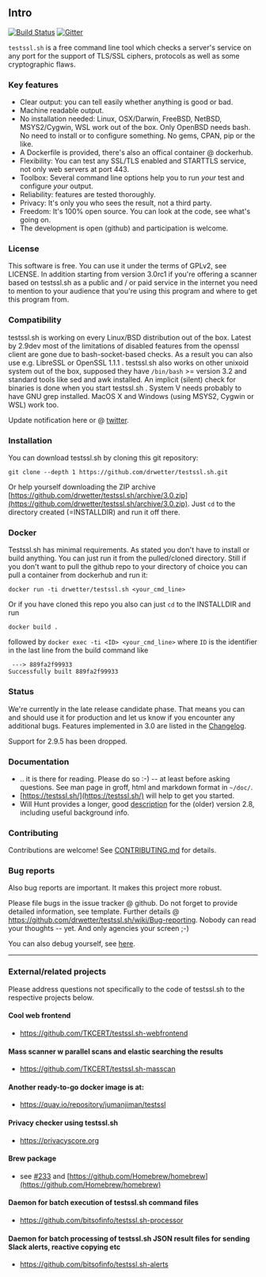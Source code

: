 
## Intro

[![Build Status](https://travis-ci.org/drwetter/testssl.sh.svg?branch=master)](https://travis-ci.org/drwetter/testssl.sh)
[![Gitter](https://badges.gitter.im/Join%20Chat.svg)](https://gitter.im/drwetter/testssl.sh?utm_source=badge&utm_medium=badge&utm_campaign=pr-badge&utm_content=badge)

`testssl.sh` is a free command line tool which checks a server's service on
any port for the support of TLS/SSL ciphers, protocols as well as some
cryptographic flaws.

### Key features

* Clear output: you can tell easily whether anything is good or bad.
* Machine readable output.
* No installation needed: Linux, OSX/Darwin, FreeBSD, NetBSD, MSYS2/Cygwin,
  WSL work out of the box. Only OpenBSD needs bash. No need to install
  or to configure something.  No gems, CPAN, pip or the like.
* A Dockerfile is provided, there's also an offical container @ dockerhub.
* Flexibility: You can test any SSL/TLS enabled and STARTTLS service, not
  only web servers at port 443.
* Toolbox: Several command line options help you to run *your* test and
  configure *your* output.
* Reliability: features are tested thoroughly.
* Privacy: It's only you who sees the result, not a third party.
* Freedom: It's 100% open source. You can look at the code, see what's going on.
* The development is open (github) and participation is welcome.

### License

This software is free. You can use it under the terms of GPLv2, see LICENSE.
In addition starting from version 3.0rc1 if you're offering a scanner based on testssl.sh
as a public and / or paid service in the internet you need to mention to your audience that you're using
this program and where to get this program from.

### Compatibility

testssl.sh is working on every Linux/BSD distribution out of the box. Latest by 2.9dev
most of the limitations of disabled features from the openssl client are gone
due to bash-socket-based checks. As a result you can also use e.g. LibreSSL or OpenSSL
1.1.1 . testssl.sh also works on other unixoid system out of the box, supposed they have
`/bin/bash` >= version 3.2 and standard tools like sed and awk installed. An implicit
(silent) check for binaries is done when you start testssl.sh . System V needs probably
to have GNU grep installed. MacOS X and Windows (using MSYS2, Cygwin or WSL) work too.

Update notification here or @ [twitter](https://twitter.com/drwetter).

### Installation

You can download testssl.sh by cloning this git repository:

    git clone --depth 1 https://github.com/drwetter/testssl.sh.git

Or help yourself downloading the ZIP archive [https://github.com/drwetter/testssl.sh/archive/3.0.zip](https://github.com/drwetter/testssl.sh/archive/3.0.zip). Just ``cd`` to the directory created (=INSTALLDIR) and run it off there. 

### Docker

Testssl.sh has minimal requirements. As stated you don't have to install or build anything.  You can just run it from the pulled/cloned directory. Still if you don't want to pull the github repo to your directory of choice you can pull a container from dockerhub and run it:
```
docker run -ti drwetter/testssl.sh <your_cmd_line>
```
Or if you have cloned this repo you also can just ``cd`` to the INSTALLDIR and run 
```
docker build .
``` 

followed by ``docker exec -ti <ID> <your_cmd_line>`` where ``ID`` is the identifier in the last line from the build command like

```
 ---> 889fa2f99933
Successfully built 889fa2f99933
```

### Status

We're currently in the late release candidate phase. That means you can and should use it for production
and let us know if you encounter any additional bugs. Features implemented in 3.0 are listed in the [Changelog](https://github.com/drwetter/testssl.sh/CHANGELOG.md).

Support for 2.9.5 has been dropped.


### Documentation

* .. it is there for reading. Please do so :-) -- at least before asking questions. See man page in groff, html and markdown format in `~/doc/`.
* [https://testssl.sh/](https://testssl.sh/) will help to get you started.
* Will Hunt provides a longer, good [description](https://www.4armed.com/blog/doing-your-own-ssl-tls-testing/) for the (older) version 2.8, including useful background info.


### Contributing

Contributions are welcome! See [CONTRIBUTING.md](https://github.com/drwetter/testssl.sh/CONTRIBUTING.md) for details.

### Bug reports

Also bug reports are important. It makes this project more robust.

Please file bugs in the issue tracker @ github. Do not forget to provide detailed information, see template. Further details @
https://github.com/drwetter/testssl.sh/wiki/Bug-reporting. Nobody can read your
thoughts -- yet. And only agencies your screen ;-)

You can also debug yourself, see [here](https://github.com/drwetter/testssl.sh/wiki/Findings-and-HowTo-Fix-them).

----

### External/related projects

Please address questions not specifically to the code of testssl.sh to the respective projects below.

#### Cool web frontend
* https://github.com/TKCERT/testssl.sh-webfrontend

#### Mass scanner w parallel scans and elastic searching the results
* https://github.com/TKCERT/testssl.sh-masscan

#### Another ready-to-go docker image is at:
* https://quay.io/repository/jumanjiman/testssl

#### Privacy checker using testssl.sh
* https://privacyscore.org

#### Brew package

* see [#233](https://github.com/drwetter/testssl.sh/issues/233) and
  [https://github.com/Homebrew/homebrew](https://github.com/Homebrew/homebrew)

#### Daemon for batch execution of testssl.sh command files
* https://github.com/bitsofinfo/testssl.sh-processor

#### Daemon for batch processing of testssl.sh JSON result files for sending Slack alerts, reactive copying etc
* https://github.com/bitsofinfo/testssl.sh-alerts
